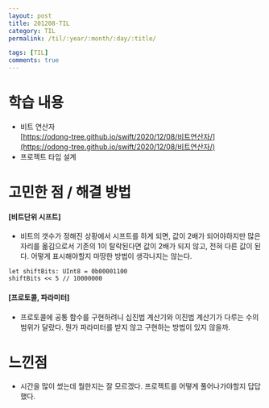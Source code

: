 ```yaml
---
layout: post
title: 201208-TIL
category: TIL
permalink: /til/:year/:month/:day/:title/

tags: [TIL]
comments: true
---
```


# 학습 내용
- 비트 연산자   
[https://odong-tree.github.io/swift/2020/12/08/비트연산자/](https://odong-tree.github.io/swift/2020/12/08/비트연산자/)
- 프로젝트 타입 설계

# 고민한 점 / 해결  방법

#### [비트단위  시프트]
- 비트의 갯수가 정해진 상황에서 시프트를 하게 되면, 값이 2배가 되어야하지만 많은  자리를 옮김으로서 기존의 1이 탈락된다면 값이 2배가 되지 않고, 전혀 다른 값이 된다. 어떻게 표시해야할지 마땅한 방법이 생각나지는 않는다.
```
let shiftBits: UInt8 = 0b00001100
shiftBits << 5 // 10000000
```

#### [프로토콜, 파라미터]
 - 프로토콜에 공통 함수를 구현하려니 십진법 계산기와 이진법 계산기가 다루는 수의 범위가 달랐다. 뭔가 파라미터를 받지 않고 구현하는 방법이 있지 않을까.

# 느낀점
 - 시간을 많이 썼는데 뭘한지는 잘 모르겠다. 프로젝트를 어떻게 풀어나가야할지 답답했다.

